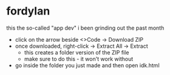 # fordylan
this the so-called "app dev" i been grinding out the past month

- click on the arrow beside <>Code → Download ZIP
- once downloaded, right-click → Extract All → Extract
    - this creates a folder version of the ZIP file
    - make sure to do this - it won't work without
- go inside the folder you just made and then open idk.html
